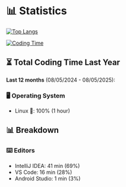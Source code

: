 # 📊 Statistics

[![Top Langs](https://github-readme-stats.vercel.app/api/top-langs/?username=Serafimklm&theme=dracula&title_color=58a6ff&bg_color=0d1117&text_color=c9d1d9&hide_border=true)](https://github.com/Serafimklm)

[![Coding Time](https://github-readme-stats.vercel.app/api/wakatime?username=Serafimklm&theme=dracula&title_color=58A6FF&bg_color=0D1117&bar_color=58A6FF)](https://wakatime.com/@Serafimklm)

## ⏳ Total Coding Time Last Year
**Last 12 months** (08/05/2024 - 08/05/2025):

### 🖥️ Operating System
- Linux 🐧: 100% (1 hour)


## 📊 Breakdown

### ⌨️ Editors
- IntelliJ IDEA: 41 min (69%)
- VS Code: 16 min (28%)
- Android Studio: 1 min (3%)

